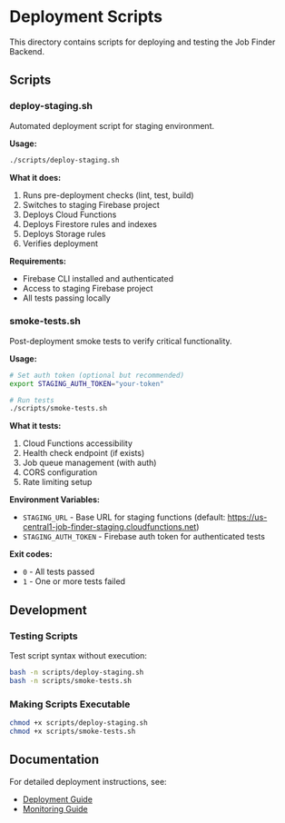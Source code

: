 # Deployment Scripts

This directory contains scripts for deploying and testing the Job Finder Backend.

## Scripts

### deploy-staging.sh

Automated deployment script for staging environment.

**Usage:**
```bash
./scripts/deploy-staging.sh
```

**What it does:**
1. Runs pre-deployment checks (lint, test, build)
2. Switches to staging Firebase project
3. Deploys Cloud Functions
4. Deploys Firestore rules and indexes
5. Deploys Storage rules
6. Verifies deployment

**Requirements:**
- Firebase CLI installed and authenticated
- Access to staging Firebase project
- All tests passing locally

### smoke-tests.sh

Post-deployment smoke tests to verify critical functionality.

**Usage:**
```bash
# Set auth token (optional but recommended)
export STAGING_AUTH_TOKEN="your-token"

# Run tests
./scripts/smoke-tests.sh
```

**What it tests:**
1. Cloud Functions accessibility
2. Health check endpoint (if exists)
3. Job queue management (with auth)
4. CORS configuration
5. Rate limiting setup

**Environment Variables:**
- `STAGING_URL` - Base URL for staging functions (default: https://us-central1-job-finder-staging.cloudfunctions.net)
- `STAGING_AUTH_TOKEN` - Firebase auth token for authenticated tests

**Exit codes:**
- `0` - All tests passed
- `1` - One or more tests failed

## Development

### Testing Scripts

Test script syntax without execution:
```bash
bash -n scripts/deploy-staging.sh
bash -n scripts/smoke-tests.sh
```

### Making Scripts Executable

```bash
chmod +x scripts/deploy-staging.sh
chmod +x scripts/smoke-tests.sh
```

## Documentation

For detailed deployment instructions, see:
- [Deployment Guide](../docs/DEPLOYMENT.md)
- [Monitoring Guide](../docs/MONITORING.md)
